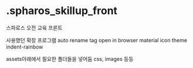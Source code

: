 # .spharos_skillup_front
스파로스 오전 교육 프론트

사용했던 확장 프로그램
auto rename tag
open in browser
material icon theme
indent-rainbow

assets아래에서 필요한 폴더들을 넣어둠
css, images 등등